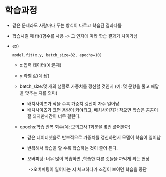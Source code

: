 # 학습과정

+ 같은 문제라도 사람마다 푸는 방식이 다르고 학습된 결과다름 

+ 학습시킬 때 fit()함수를 사용 -> 그 인자에 따라 학습 결과가 차이가남

+ ex) 

  ```model.fit(x,y, batch_size=32, epochs=10)```

  + x:입력 데이터(예:문제)

  + y:라벨 값(예:답)

  + batch_size:몇 개의 샘플로 가중치를 갱신할 것인지  (예: 몇 문항을 풀고 해답을 맞추는 지를 의미)

    + 배치사이즈가 작을 수록 가중치 갱신이 자주 일어남
    +  배치사이즈가 크면 용량이 커야되고, 배치사이지가 작으면  학습은 꼼꼼이 잘 되지만시간이 너무 걸린다.

  + epochs:학습 반복 회수(예: 모의고사 1회분을 몇번 풀어볼까)

    + 같은 데이터셋을로 반보적으로 가중치를 갱신하면서 모델이 학습이 일어남

    + 반복해서 학습을 할 수록 학습하는 것이 줄어 든다.

    + 오버피팅: 너무 많이 학습하면 ,학습한 다른 것들을 까먹게 되는 현상

      ​		->오버피팅이 일어나는 지 체크하다가 조짐이 보이면 학습을 중단
